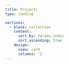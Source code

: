 ```yaml
---
title: Projects
type: landing

sections:
  - block: collection
    content:
      sort_by: Params.index
      sort_ascending: true
    design:
      view: card
      columns: '1'
---
```

